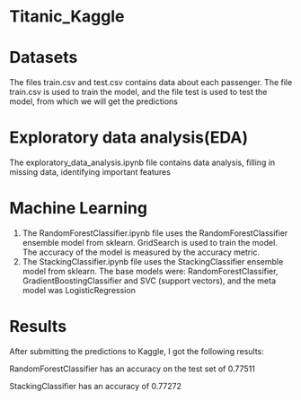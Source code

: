 # Titanic_Kaggle
# Datasets
The files train.csv and test.csv contains data about each passenger. The file train.csv is used to train the model, and the file test is used to test the model, from which we will get the predictions 
# Exploratory data analysis(EDA)
The exploratory_data_analysis.ipynb file contains data analysis, filling in missing data, identifying important features
# Machine Learning
1. The RandomForestClassifier.ipynb file uses the RandomForestClassifier ensemble model from sklearn. GridSearch is used to train the model. The accuracy of the model is measured by the accuracy metric.
2. The StackingClassifier.ipynb file uses the StackingClassifier ensemble model from sklearn. The base models were: RandomForestClassifier, GradientBoostingClassifier and SVC (support vectors), and the meta model was LogisticRegression
# Results
After submitting the predictions to Kaggle, I got the following results:

RandomForestClassifier has an accuracy on the test set of 0.77511

StackingClassifier has an accuracy of 0.77272

